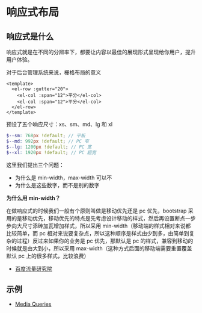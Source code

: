 # 响应式布局

## 响应式是什么

响应式就是在不同的分辨率下，都要让内容以最佳的展现形式呈现给你用户，提升用户体验。

对于后台管理系统来说，栅格布局的意义

```vue
<template>
  <el-row :gutter="20">
    <el-col :span="12">平分</el-col>
    <el-col :span="12">平分</el-col>
  </el-row>
</template>
```

预设了五个响应尺寸：xs、sm、md、lg 和 xl

```scss
$--sm: 768px !default; // 平板
$--md: 992px !default; // PC 窄
$--lg: 1200px !default; // PC 宽
$--xl: 1920px !default; // PC 超宽
```

这里我们提出三个问题：

- 为什么是 min-width，max-width 可以不
- 为什么是这些数字，而不是别的数字

**为什么用 min-width？**

在做响应式的时候我们一般有个原则叫做是移动优先还是 pc 优先，bootstrap 采用的是移动优先，移动优先的特点是先考虑设计移动的样式，然后再设置断点一步步向大尺寸添砖加瓦增加样式，所以采用 min-width（移动端的样式相对来说都比较简单，而 pc 相对来说要复杂点，所以这种顺序是样式由少到多，由简单到复杂的过程）反过来如果你的业务是 pc 优先，那默认是 pc 的样式，兼容到移动的时候就是由大到小，所以采用 max-width（这种方式后面的移动端需要重置覆盖默认 pc 上的很多样式，比较浪费）

- [百度流量研究院](https://tongji.baidu.com/research/site?hmsr=%E7%BB%9F%E8%AE%A1footer%E9%93%BE%E6%8E%A5&hmpl=footer&hmcu=footer&hmkw=&hmci=footer)

## 示例

- [Media Queries](https://mediaqueri.es/)
